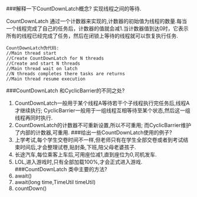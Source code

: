 


###解释一下CountDownLatch概念?
实现线程之间的等待.

CountDownLatch
通过一个计数器来实现的,计数器的初始值为线程的数量.每当一个线程完成了自己的任务后，计数器的值就会减1.当计数器值到达0时，它表示所有的线程已经完成了任务，然后在闭锁上等待的线程就可以恢复执行任务.
````
CountDownLatch伪代码:
//Main thread start
//Create CountDownLatch for N threads
//Create and start N threads
//Main thread wait on latch
//N threads completes there tasks are returns
//Main thread resume execution
````
###CountDownLatch 和CyclicBarrier的不同之处?
1. CountDownLatch一般用于某个线程A等待若干个子线程执行完任务后,线程A才继续执行;
CyclicBarrier一般用于一组线程互相等待至某个状态,然后这一组线程再同时执行.
2. CountDownLatch的计数器不可重新设置,所以不可重用;
而CyclicBarrier维护了内部的计数器,可重用.
###给出一些CountDownLatch使用的例子?
1. 上学考试,每个学生交卷时间不一样,但老师只有在学生全部交卷或者到考试结束时间后,才会整理试卷,贴封条,下班,陪父母老婆孩子.
2. 长途汽车,每位乘客上车后,可用座位减1,直到座位为0,司机发车.
3. LOL,进入游戏时,只有全部加载100%,才会正式进入游戏.
###CountDownLatch 类中主要的方法?
1. await()
2. await(long time,TimeUtil timeUtil)
3. countDown()